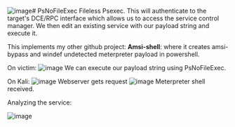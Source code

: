 ![image](https://github.com/wlfrag/PsNoFileExec/assets/43529877/97900a55-a25c-44df-990c-43b7d84471bb)# PsNoFileExec
Fileless Psexec.
This will authenticate to the target's DCE/RPC interface which allows us to access the service control manager.
We then edit an existing service with our payload string and execute it.

This implements my other github project: **Amsi-shell**: where it creates amsi-bypass and windef undetected meterpreter payload in powershell.


On victim:
![image](https://github.com/wlfrag/PsNoFileExec/assets/43529877/c78e1439-68b8-444f-8aed-1e486eaee99f)
We can execute our payload string using PsNoFileExec.

On Kali:
![image](https://github.com/wlfrag/PsNoFileExec/assets/43529877/0e97f7eb-054e-4d6e-8aa3-2a38f72c74d7)
Webserver gets request
![image](https://github.com/wlfrag/PsNoFileExec/assets/43529877/679da885-d720-468c-9a2c-9a83e9e75319)
Meterpreter shell received.

Analyzing the service:

![image](https://github.com/wlfrag/PsNoFileExec/assets/43529877/7c181541-4b6f-423b-8459-8bb783a3feb1)
